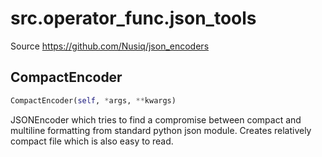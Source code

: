 
# src.operator_func.json_tools
Source https://github.com/Nusiq/json_encoders

## CompactEncoder
```python
CompactEncoder(self, *args, **kwargs)
```

JSONEncoder which tries to find a compromise between compact and multiline
formatting from standard python json module. Creates relatively compact
file which is also easy to read.

